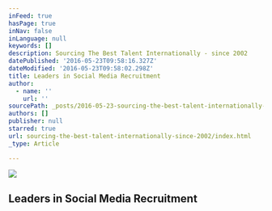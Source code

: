 ```yaml
---
inFeed: true
hasPage: true
inNav: false
inLanguage: null
keywords: []
description: Sourcing The Best Talent Internationally - since 2002
datePublished: '2016-05-23T09:58:16.327Z'
dateModified: '2016-05-23T09:58:02.298Z'
title: Leaders in Social Media Recruitment
author:
  - name: ''
    url: ''
sourcePath: _posts/2016-05-23-sourcing-the-best-talent-internationally-since-2002.md
authors: []
publisher: null
starred: true
url: sourcing-the-best-talent-internationally-since-2002/index.html
_type: Article

---
```

![](https://s3-us-west-2.amazonaws.com/the-grid-img/p/795be6f03d4d623043db134cbf053529ac1396d5.jpg)

## Leaders in Social Media Recruitment